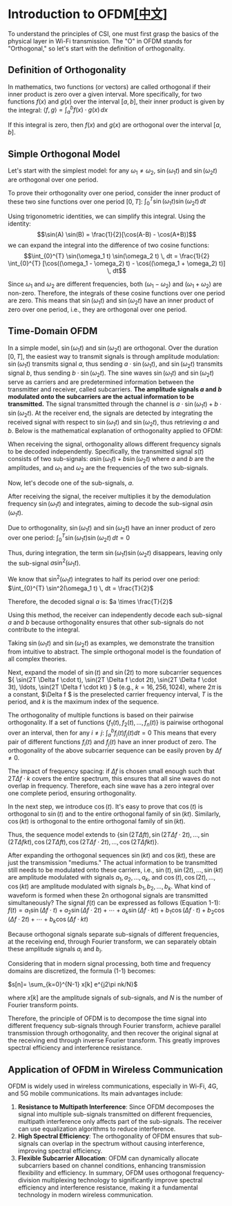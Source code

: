 # Introduction to OFDM[[中文]](docs/zh_CN/OFDM-introduction.md)

To understand the principles of CSI, one must first grasp the basics of the physical layer in Wi-Fi transmission. The "O" in OFDM stands for "Orthogonal," so let's start with the definition of orthogonality.

## Definition of Orthogonality

In mathematics, two functions (or vectors) are called orthogonal if their inner product is zero over a given interval. More specifically, for two functions $f(x)$ and $g(x)$ over the interval $[a, b]$, their inner product is given by the integral:
$\langle f, g \rangle = \int_{a}^{b} f(x) \cdot g(x) \, dx$

If this integral is zero, then $f(x)$ and $g(x)$ are orthogonal over the interval $[a, b]$.

## Simple Orthogonal Model

Let's start with the simplest model: for any $\omega_1 \ne \omega_2$, $\sin(\omega_1 t)$ and $\sin(\omega_2 t)$ are orthogonal over one period.

To prove their orthogonality over one period, consider the inner product of these two sine functions over one period $[0, T]$:
$\int_{0}^{T} \sin(\omega_1 t) \sin(\omega_2 t) \, dt$

Using trigonometric identities, we can simplify this integral. Using the identity:
$$\sin(A) \sin(B) = \frac{1}{2}[\cos(A-B) - \cos(A+B)]$$
we can expand the integral into the difference of two cosine functions:
$$\int_{0}^{T} \sin(\omega_1 t) \sin(\omega_2 t) \, dt = \frac{1}{2} \int_{0}^{T} [\cos((\omega_1 - \omega_2) t) - \cos((\omega_1 + \omega_2) t)] \, dt$$

Since $\omega_1$ and $\omega_2$ are different frequencies, both $(\omega_1 - \omega_2)$ and $(\omega_1 + \omega_2)$ are non-zero. Therefore, the integrals of these cosine functions over one period are zero. This means that $\sin(\omega_1 t)$ and $\sin(\omega_2 t)$ have an inner product of zero over one period, i.e., they are orthogonal over one period.

## Time-Domain OFDM

In a simple model, $\sin(\omega_1 t)$ and $\sin(\omega_2 t)$ are orthogonal. Over the duration $[0, T]$, the easiest way to transmit signals is through amplitude modulation: $\sin(\omega_1 t)$ transmits signal $a$, thus sending $a \cdot \sin(\omega_1 t)$, and $\sin(\omega_2 t)$ transmits signal $b$, thus sending $b \cdot \sin(\omega_2 t)$. The sine waves $\sin(\omega_1 t)$ and $\sin(\omega_2 t)$ serve as carriers and are predetermined information between the transmitter and receiver, called subcarriers. **The amplitude signals $a$ and $b$ modulated onto the subcarriers are the actual information to be transmitted.** The signal transmitted through the channel is $a \cdot \sin(\omega_1 t) + b \cdot \sin(\omega_2 t)$. At the receiver end, the signals are detected by integrating the received signal with respect to $\sin(\omega_1 t)$ and $\sin(\omega_2 t)$, thus retrieving $a$ and $b$. Below is the mathematical explanation of orthogonality applied to OFDM:

When receiving the signal, orthogonality allows different frequency signals to be decoded independently. Specifically, the transmitted signal $s(t)$ consists of two sub-signals:
$a \sin(\omega_1 t) + b \sin(\omega_2 t)$
where $a$ and $b$ are the amplitudes, and $\omega_1$ and $\omega_2$ are the frequencies of the two sub-signals.

Now, let's decode one of the sub-signals, $a$.

After receiving the signal, the receiver multiplies it by the demodulation frequency $\sin(\omega_1 t)$ and integrates, aiming to decode the sub-signal $a \sin(\omega_1 t)$.

Due to orthogonality, $\sin(\omega_1 t)$ and $\sin(\omega_2 t)$ have an inner product of zero over one period:
$\int_{0}^{T} \sin(\omega_1 t) \sin(\omega_2 t) \, dt = 0$

Thus, during integration, the term $\sin(\omega_1 t) \sin(\omega_2 t)$ disappears, leaving only the sub-signal $a \sin^2(\omega_1 t)$.

We know that $\sin^2(\omega_1 t)$ integrates to half its period over one period:
$\int_{0}^{T} \sin^2(\omega_1 t) \, dt = \frac{T}{2}$

Therefore, the decoded signal $a$ is:
$a \times \frac{T}{2}$

Using this method, the receiver can independently decode each sub-signal $a$ and $b$ because orthogonality ensures that other sub-signals do not contribute to the integral.

Taking $\sin(\omega_1 t)$ and $\sin(\omega_2 t)$ as examples, we demonstrate the transition from intuitive to abstract. The simple orthogonal model is the foundation of all complex theories.

Next, expand the model of $\sin(t)$ and $\sin(2t)$ to more subcarrier sequences $\{ \sin(2T \Delta f \cdot t), \sin(2T \Delta f \cdot 2t), \sin(2T \Delta f \cdot 3t), \ldots, \sin(2T \Delta f \cdot kt) \} $ (e.g., $k=16, 256, 1024$), where $2\pi$ is a constant, $\Delta f $ is the preselected carrier frequency interval, $T$ is the period, and $k$ is the maximum index of the sequence.

The orthogonality of multiple functions is based on their pairwise orthogonality. If a set of functions $\{f_1(t), f_2(t), ..., f_n(t)\}$ is pairwise orthogonal over an interval, then for any $i \ne j$:
$\int_{a}^{b} f_{i}(t) f_{j}(t) dt = 0$
This means that every pair of different functions $f_i(t)$ and $f_j(t)$ have an inner product of zero. The orthogonality of the above subcarrier sequence can be easily proven by $\Delta f \ne 0$.

The impact of frequency spacing: if $\Delta f$ is chosen small enough such that $2T \Delta f \cdot k$ covers the entire spectrum, this ensures that all sine waves do not overlap in frequency. Therefore, each sine wave has a zero integral over one complete period, ensuring orthogonality.

In the next step, we introduce $\cos(t)$. It's easy to prove that $\cos(t)$ is orthogonal to $\sin(t)$ and to the entire orthogonal family of $\sin(kt)$. Similarly, $\cos(kt)$ is orthogonal to the entire orthogonal family of $\sin(kt)$.

Thus, the sequence model extends to $\{\sin(2T \Delta f t), \sin(2T \Delta f \cdot 2t), \ldots, \sin(2T \Delta f kt), \cos(2T \Delta f t), \cos(2T \Delta f \cdot 2t), \ldots, \cos(2T \Delta f kt)\}$.

After expanding the orthogonal sequences $\sin(kt)$ and $\cos(kt)$, these are just the transmission "mediums." The actual information to be transmitted still needs to be modulated onto these carriers, i.e., $\sin(t), \sin(2t), \ldots, \sin(kt)$ are amplitude modulated with signals $a_1, a_2, \ldots, a_k$, and $\cos(t), \cos(2t), \ldots, \cos(kt)$ are amplitude modulated with signals $b_1, b_2, \ldots, b_k$. What kind of waveform is formed when these 2n orthogonal signals are transmitted simultaneously? The signal $f(t)$ can be expressed as follows (Equation 1-1):
$f(t)=a_1 \sin(\Delta f \cdot t)+a_2 \sin(\Delta f \cdot 2t)+ \cdots + a_k \sin(\Delta f \cdot kt)+ b_1 \cos(\Delta f \cdot t)+b_2 \cos(\Delta f \cdot 2t)+ \cdots + b_k \cos(\Delta f \cdot kt)$

Because orthogonal signals separate sub-signals of different frequencies, at the receiving end, through Fourier transform, we can separately obtain these amplitude signals $a_i$ and $b_i$.

Considering that in modern signal processing, both time and frequency domains are discretized, the formula (1-1) becomes:

$s[n]= \sum_{k=0}^{N-1} x[k] e^{j2\pi nk/N}$

where $x[k]$ are the amplitude signals of sub-signals, and $N$ is the number of Fourier transform points.

Therefore, the principle of OFDM is to decompose the time signal into different frequency sub-signals through Fourier transform, achieve parallel transmission through orthogonality, and then recover the original signal at the receiving end through inverse Fourier transform. This greatly improves spectral efficiency and interference resistance.

## Application of OFDM in Wireless Communication

OFDM is widely used in wireless communications, especially in Wi-Fi, 4G, and 5G mobile communications. Its main advantages include:

1. **Resistance to Multipath Interference**: Since OFDM decomposes the signal into multiple sub-signals transmitted on different frequencies, multipath interference only affects part of the sub-signals. The receiver can use equalization algorithms to reduce interference.
2. **High Spectral Efficiency**: The orthogonality of OFDM ensures that sub-signals can overlap in the spectrum without causing interference, improving spectral efficiency.
3. **Flexible Subcarrier Allocation**: OFDM can dynamically allocate subcarriers based on channel conditions, enhancing transmission flexibility and efficiency.
In summary, OFDM uses orthogonal frequency-division multiplexing technology to significantly improve spectral efficiency and interference resistance, making it a fundamental technology in modern wireless communication.
